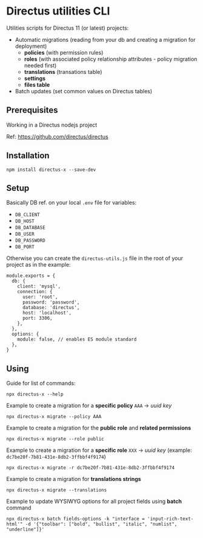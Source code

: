 # Directus utilities CLI

Utilities scripts for Directus 11 (or latest) projects:

- Automatic migrations (reading from your db and creating a migration for deployment)
  - **policies** (with permission rules)
  - **roles** (with associated policy relationship attributes - policy migration needed first)
  - **translations** (transations table)
  - **settings**
  - **files table**
- Batch updates (set common values on Directus tables)

## Prerequisites

Working in a Directus nodejs project

Ref: https://github.com/directus/directus

## Installation

```
npm install directus-x --save-dev
```

## Setup

Basically DB ref. on your local `.env` file for variables:

- `DB_CLIENT`
- `DB_HOST`
- `DB_DATABASE`
- `DB_USER`
- `DB_PASSWORD`
- `DB_PORT`

Otherwise you can create the `directus-utils.js` file in the root of your project as in the example:

```
module.exports = {
  db: {
    client: 'mysql',
    connection: {
      user: 'root',
      password: 'password',
      database: 'directus',
      host: 'localhost',
      port: 3306,
    },
  },
  options: {
    module: false, // enables ES module standard
  },
}
```

## Using

Guide for list of commands:

```
npx directus-x --help
```

Example to create a migration for a **specific policy** `AAA` -> _uuid key_

    npx directus-x migrate --policy AAA

Example to create a migration for the **public role** and **related permissions**

```
npx directus-x migrate --role public
```

Example to create a migration for a **specific role** `XXX` -> _uuid key_ (example: `dc7be20f-7b81-431e-8db2-3ffbbf4f9174`)

```
npx directus-x migrate -r dc7be20f-7b81-431e-8db2-3ffbbf4f9174
```

Example to create a migration for **translations strings**

```
npx directus-x migrate --translations
```

Example to update WYSIWYG options for all project fields using **batch** command

```
npx directus-x batch fields-options -k "interface = 'input-rich-text-html'" -d '{"toolbar": ["bold", "bullist", "italic", "numlist", "underline"]}'
```

